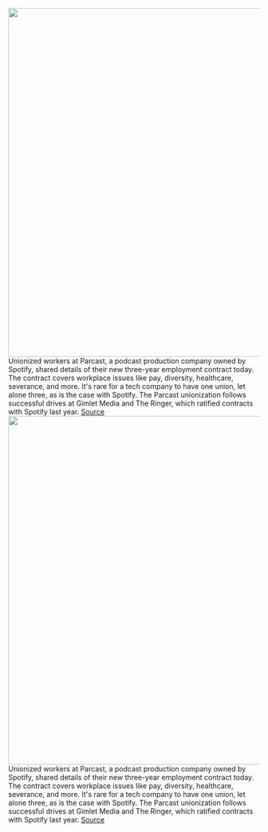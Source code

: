<img src='https://cdn.vox-cdn.com/thumbor/L8qZZxaeSnqHue9cighohC0uOuw=/0x0:600x400/1200x800/filters:focal(252x152:348x248)/cdn.vox-cdn.com/uploads/chorus_image/image/70762635/parcastunion.0.jpg' width='700px' /><br/>
Unionized workers at Parcast, a podcast production company owned by Spotify, shared details of their new three-year employment contract today. The contract covers workplace issues like pay, diversity, healthcare, severance, and more. It's rare for a tech company to have one union, let alone three, as is the case with Spotify. The Parcast unionization follows successful drives at Gimlet Media and The Ringer, which ratified contracts with Spotify last year.
<a href='https://www.theverge.com/2022/4/18/23030244/parcast-union-contract-spotify-pay-raise-diversity'> Source <a/><img src='https://cdn.vox-cdn.com/thumbor/L8qZZxaeSnqHue9cighohC0uOuw=/0x0:600x400/1200x800/filters:focal(252x152:348x248)/cdn.vox-cdn.com/uploads/chorus_image/image/70762635/parcastunion.0.jpg' width='700px' /><br/>
Unionized workers at Parcast, a podcast production company owned by Spotify, shared details of their new three-year employment contract today. The contract covers workplace issues like pay, diversity, healthcare, severance, and more. It's rare for a tech company to have one union, let alone three, as is the case with Spotify. The Parcast unionization follows successful drives at Gimlet Media and The Ringer, which ratified contracts with Spotify last year.
<a href='https://www.theverge.com/2022/4/18/23030244/parcast-union-contract-spotify-pay-raise-diversity'> Source <a/>